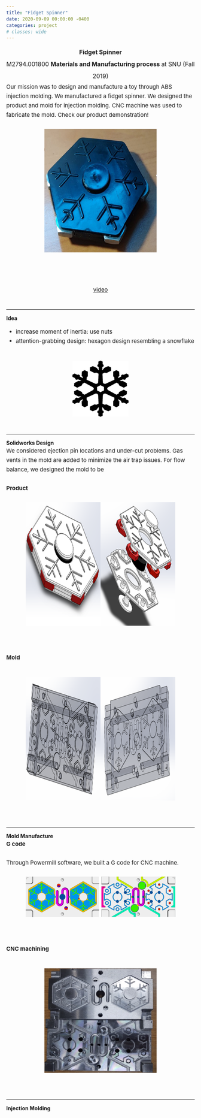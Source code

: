 ```yaml
---
title: "Fidget Spinner"
date: 2020-09-09 00:00:00 -0400
categories: project
# classes: wide
---
```


<div style="font-size: medium; line-height: 2em;">
<center><strong> Fidget Spinner </strong> <br>
  M2794.001800 <strong> Materials and Manufacturing process </strong> at SNU (Fall 2019) <br> </center>
</div>

<div style="font-size: 15px; line-height: 25px;">
Our mission was to design and manufacture a toy through ABS injection molding. We manufactured a fidget spinner. We designed the product and mold for injection molding. CNC machine was used to fabricate the mold. Check our product demonstration! <br>
  <br> <center>  <img src="/assets/images/fidgetspinner.JPG" border="0" width="300" height="330"/> </center> <br>

<br> <center> <a href="https://youtu.be/e5Zdj4nso0k" target="_blank">video</a> </center>
<br>
</div>

<hr class="one">
<strong> Idea </strong> <br>

<div style="font-size: 15px; line-height: 25px;">
  <ul>
    <li> increase moment of inertia: use nuts </li>
    <li> attention-grabbing design: hexagon design resembling a snowflake </li>
  </ul>
  <br> <center><img src="/assets/images/hexagon.png" border="0" width="150" height="150"/> </center>
<br>
</div>
  
<hr class="one">
<strong> Solidworks Design </strong> <br>

<div style="font-size: 15px; line-height: 25px;">
  We considered ejection pin locations and under-cut problems. Gas vents in the mold are added to minimize the air trap issues. For flow balance, we designed the mold to be <br><br>
  <strong> Product </strong> <br><br>
<center><img src="/assets/images/fidgetspinnerdesign.png" border="0" width="400" height="330"/>   </center>
<br><br>
  
  <strong> Mold </strong> <br><br>
  <center><img src="/assets/images/mold.png" border="0" width="400" height="330"/>   </center>
  <br><br>
  
  </div>

<hr class="one">
<strong> Mold Manufacture </strong> <br>
<div style="font-size: 15px; line-height: 25px;">
  <strong> G code </strong> <br><br>
  Through Powermill software, we built a G code for CNC machine. <br><br>
  
  <center><img src="/assets/images/Powermill.png" border="0" width="400" />   </center> <br><br>
  
  <strong> CNC machining </strong> <br><br>
  
  <center><img src="/assets/images/moldfinish.png" border="0" width="300" />   </center> <br><br>
  
 
  </div>
  
  <hr class="one">
<strong> Injection Molding </strong> <br>
  
